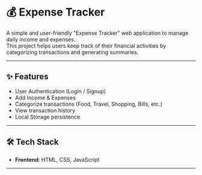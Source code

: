 # 💰 Expense Tracker

A simple and user-friendly "Expense Tracker" web application to manage daily income and expenses.  
This project helps users keep track of their financial activities by categorizing transactions and generating summaries.

---

## ✨ Features
- User Authentication (Login / Signup)
- Add Income & Expenses
- Categorize transactions (Food, Travel, Shopping, Bills, etc.)
- View transaction history
- Local Storage persistence 

---

## 🛠️ Tech Stack
- **Frontend**: HTML, CSS, JavaScript 

---
